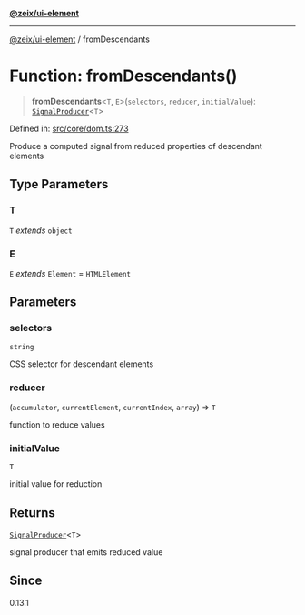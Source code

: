[**@zeix/ui-element**](../README.md)

***

[@zeix/ui-element](../globals.md) / fromDescendants

# Function: fromDescendants()

> **fromDescendants**\<`T`, `E`\>(`selectors`, `reducer`, `initialValue`): [`SignalProducer`](../type-aliases/SignalProducer.md)\<`T`\>

Defined in: [src/core/dom.ts:273](https://github.com/zeixcom/ui-element/blob/051e9e1bc23b455abad71bf33880530a33e32030/src/core/dom.ts#L273)

Produce a computed signal from reduced properties of descendant elements

## Type Parameters

### T

`T` *extends* `object`

### E

`E` *extends* `Element` = `HTMLElement`

## Parameters

### selectors

`string`

CSS selector for descendant elements

### reducer

(`accumulator`, `currentElement`, `currentIndex`, `array`) => `T`

function to reduce values

### initialValue

`T`

initial value for reduction

## Returns

[`SignalProducer`](../type-aliases/SignalProducer.md)\<`T`\>

signal producer that emits reduced value

## Since

0.13.1
